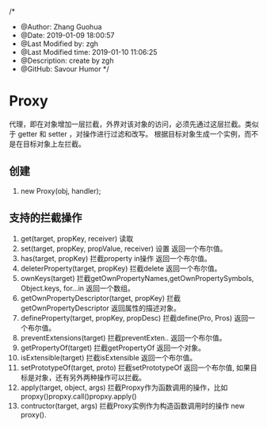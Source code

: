 /*
* @Author: Zhang Guohua
* @Date:   2019-01-09 18:00:57
* @Last Modified by:   zgh
* @Last Modified time: 2019-01-10 11:06:25
* @Description: create by zgh
* @GitHub: Savour Humor
*/
# Proxy
代理，即在对象增加一层拦截，外界对该对象的访问，必须先通过这层拦截。类似于 getter 和 setter ，对操作进行过滤和改写。 根据目标对象生成一个实例，而不是在目标对象上左拦截。

## 创建
1. new Proxy(obj, handler);


## 支持的拦截操作
1. get(target, propKey, receiver)               读取
2. set(target, propKey, propValue, receiver)               设置              返回一个布尔值。
3. has(target, propKey)                         拦截property in操作 返回一个布尔值。
4. deleterProperty(target, propKey)             拦截delete          返回一个布尔值。
5. ownKeys(target)                              拦截getOwnPropertyNames,getOwnPropertySymbols, Object.keys, for...in 返回一个数组。
6. getOwnPropertyDescriptor(target, propKey)    拦截getOwnPropertyDescriptor  返回属性的描述对象。
7. defineProperty(target, propKey, propDesc)    拦截define(Pro, Pros)  返回一个布尔值。
8. preventExtensions(target)                    拦截preventExten..   返回一个布尔值。
9. getPropertyOf(target)                        拦截getPropertyOf   返回一个对象。
10. isExtensible(target)                        拦截isExtensible    返回一个布尔值。
11. setPrototypeOf(target, proto)               拦截setPrototypeOf  返回一个布尔值, 如果目标是对象，还有另外两种操作可以拦截。
12. apply(target, object, args)                 拦截Propxy作为函数调用的操作，比如propxy()propxy.call()propxy.apply()             
13. contructor(target, args)                    拦截Proxy实例作为构造函数调用时的操作    new proxy().
